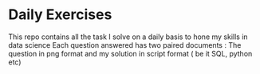 # Daily Exercises

This repo contains all the task I solve on a daily basis to hone my skills in data science
Each question answered has two paired documents : The question in png format and my solution in script format ( be it SQL, python etc)
